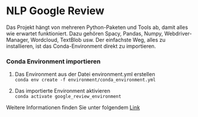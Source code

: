# NLP Google Review

Das Projekt hängt von mehreren Python-Paketen und Tools ab, damit alles wie erwartet funktioniert.
Dazu gehören Spacy, Pandas, Numpy, Webdriver-Manager, Wordcloud, TextBlob usw.
Der einfachste Weg, alles zu installieren, ist das Conda-Environment direkt zu importieren.

### Conda Environment importieren

1. Das Environment  aus der Datei environment.yml erstellen\
`conda env create -f environment/conda_environment.yml`
   

2. Das importierte Environment aktivieren\
`conda activate google_review_environment`

Weitere Informationen finden Sie unter folgendem [Link](https://conda.io/projects/conda/en/latest/user-guide/tasks/manage-environments.html#creating-an-environment-from-an-environment-yml-file)

